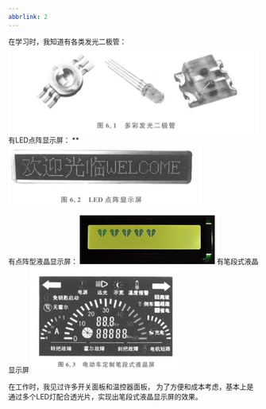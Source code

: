 ```yaml
---
abbrlink: 2
---
```

在学习时，我知道有各类发光二极管：
![](assets/关于各类面板的灯以及液晶显示屏.assets/发光二极管.png)
有LED点阵显示屏：
**![](assets/关于各类面板的灯以及液晶显示屏.assets/LED点阵显示屏.png)

有点阵型液晶显示屏：
![](assets/关于各类面板的灯以及液晶显示屏.assets/1602点阵型字符液晶显示屏.png)
有笔段式液晶显示屏
![](assets/关于各类面板的灯以及液晶显示屏.assets/笔段式液晶屏.png)

在工作时，我见过许多开关面板和温控器面板， 为了方便和成本考虑，基本上是通过多个LED灯配合透光片，实现出笔段式液晶显示屏的效果。

